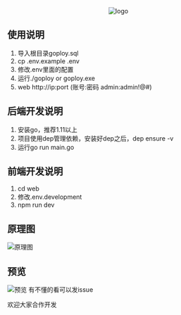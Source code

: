 <div align=center>
<img src="https://github.com/zhenorzz/goploy/blob/master/logo.png" alt="logo" title="logo" />
</div>

## 使用说明
1. 导入根目录goploy.sql
2. cp .env.example .env
3. 修改.env里面的配置
4. 运行./goploy or goploy.exe
5. web http://ip:port  (账号:密码 admin:admin!@#)

## 后端开发说明
1. 安装go，推荐1.11以上
2. 项目使用dep管理依赖，安装好dep之后，dep ensure -v
3. 运行go run main.go

## 前端开发说明
1. cd web
2. 修改.env.development
3. npm run dev

## 原理图
![原理图](https://github.com/zhenorzz/goploy/blob/master/goploy.png)

## 预览
![预览](https://github.com/zhenorzz/goploy/blob/master/snapshot.gif)
有不懂的看可以发issue

欢迎大家合作开发
